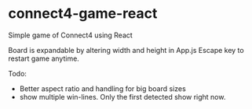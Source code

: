 # connect4-game-react
Simple game of Connect4 using React

Board is expandable by altering width and height in App.js
Escape key to restart game anytime.

Todo:
* Better aspect ratio and handling for big board sizes
* show multiple win-lines. Only the first detected show right now.
